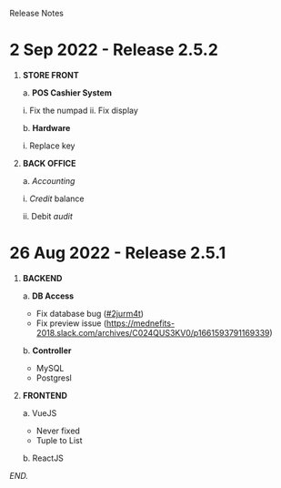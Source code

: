 Release Notes

# 2 Sep 2022 - Release 2.5.2

1. **STORE FRONT**

   a. **POS Cashier System**

      i. Fix the numpad
      ii. Fix display

   b. **Hardware**

      i. Replace key
        
2. **BACK OFFICE**

   a. _Accounting_
    
      i. _Credit_ balance

      ii. Debit _audit_

# 26 Aug 2022 - Release 2.5.1

1. **BACKEND**

    a. **DB Access**

    - Fix database bug ([#2jurm4t](https://app.clickup.com/t/2jurm4t))
    - Fix preview issue (https://mednefits-2018.slack.com/archives/C024QUS3KV0/p1661593791169339)
    
    b. **Controller**
    
    - MySQL
    - Postgresl
    
2. **FRONTEND**
 
    a. VueJS
    
    - Never fixed
    - Tuple to List
    
    b. ReactJS
    
*END.*
